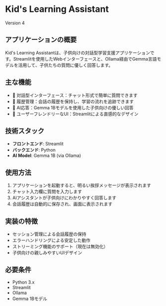 # Kid's Learning Assistant

Version 4

## アプリケーションの概要
Kid's Learning Assistantは、子供向けの対話型学習支援アプリケーションです。Streamlitを使用したWebインターフェースと、Ollama経由でGemma言語モデルを活用して、子供たちの質問に優しく回答します。

## 主な機能
- 🌟 対話型インターフェース：チャット形式で簡単に質問できます
- 💬 履歴管理：会話の履歴を保持し、学習の流れを追跡できます
- 🤖 AI応答：Gemma 1Bモデルを使用した子供向けの優しい回答
- 🎨 ユーザーフレンドリーなUI：Streamlitによる直感的なデザイン

## 技術スタック
- **フロントエンド**: Streamlit
- **バックエンド**: Python
- **AI Model**: Gemma 1B (via Ollama)

## 使用方法
1. アプリケーションを起動すると、明るい挨拶メッセージが表示されます
2. チャット入力欄に質問を入力します
3. AIアシスタントが子供向けにわかりやすく回答します
4. 会話履歴は自動的に保存され、画面に表示されます

## 実装の特徴
- セッション管理による会話履歴の保持
- エラーハンドリングによる安定した動作
- ストリーミング機能のサポート（現在は無効化）
- 子供向けの親しみやすいUIデザイン

## 必要条件
- Python 3.x
- Streamlit
- Ollama
- Gemma 1Bモデル